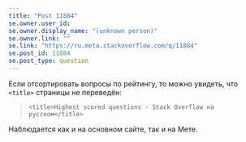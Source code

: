 ```yaml
---
title: "Post 11884"
se.owner.user_id: 
se.owner.display_name: "(unknown person)"
se.owner.link: ""
se.link: "https://ru.meta.stackoverflow.com/q/11884"
se.post_id: 11884
se.post_type: question
---
```

<p>Если отсортировать вопросы по рейтингу, то можно увидеть, что <code>&lt;title&gt;</code> страницы не переведён:</p>
<blockquote>
<p><code>&lt;title&gt;Highest scored questions - Stack Overflow на русском&lt;/title&gt;</code></p>
</blockquote>
<p>Наблюдается как и на основном сайте, так и на Мете.</p>

